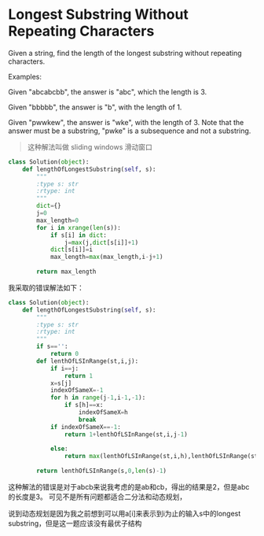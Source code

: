 # Longest Substring Without Repeating Characters

Given a string, find the length of the longest substring without repeating characters.

Examples:

Given "abcabcbb", the answer is "abc", which the length is 3.

Given "bbbbb", the answer is "b", with the length of 1.

Given "pwwkew", the answer is "wke", with the length of 3. Note that the answer must be a substring, "pwke" is a subsequence and not a substring.

> 这种解法叫做  sliding windows 滑动窗口


```python
class Solution(object):
    def lengthOfLongestSubstring(self, s):
        """  
        :type s: str
        :rtype: int
        """
        dict={}
        j=0
        max_length=0
        for i in xrange(len(s)):
            if s[i] in dict:
                j=max(j,dict[s[i]]+1)
            dict[s[i]]=i
            max_length=max(max_length,i-j+1)
    
        return max_length
```

我采取的错误解法如下：

```python
class Solution(object):
    def lengthOfLongestSubstring(self, s):
        """
        :type s: str
        :rtype: int
        """
        if s=='':
            return 0
        def lenthOfLSInRange(st,i,j):
            if i==j:
                return 1
            x=s[j]
            indexOfSameX=-1
            for h in range(j-1,i-1,-1):
                if s[h]==x:
                    indexOfSameX=h
                    break
            if indexOfSameX==-1:
                return 1+lenthOfLSInRange(st,i,j-1)
                
            else:
                return max(lenthOfLSInRange(st,i,h),lenthOfLSInRange(st,h+1,j))
        
        return lenthOfLSInRange(s,0,len(s)-1)
```

这种解法的错误是对于abcb来说我考虑的是ab和cb，得出的结果是2，但是abc的长度是3。
可见不是所有问题都适合二分法和动态规划，

说到动态规划是因为我之前想到可以用a[i]来表示到i为止的输入s中的longest substring，但是这一题应该没有最优子结构